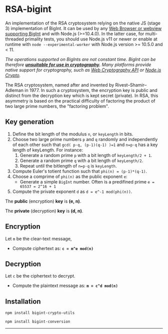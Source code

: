 # RSA-bigint

An implementation of the RSA cryptosystem relying on the native JS (stage 3) implementation of BigInt. It can be used by any [Web Browser or webview supporting BigInt](https://developer.mozilla.org/en-US/docs/Web/JavaScript/Reference/Global_Objects/BigInt#Browser_compatibility) and with Node.js (>=10.4.0). In the latter case, for multi-threaded primality tests, you should use Node.js v11 or newer or enable at runtime with `node --experimental-worker` with Node.js version >= 10.5.0 and < 11.

_The operations supported on BigInts are not constant time. BigInt can be therefore **[unsuitable for use in cryptography](https://www.chosenplaintext.ca/articles/beginners-guide-constant-time-cryptography.html).** Many platforms provide native support for cryptography, such as [Web Cryptography API](https://w3c.github.io/webcrypto/) or [Node.js Crypto](https://nodejs.org/dist/latest/docs/api/crypto.html)._

The RSA cryptosystem, named after and invented by Rivest–Shamir–Adleman in 1977. In such a cryptosystem, the encryption key is public and distinct from the decryption key which is kept secret (private). In RSA, this asymmetry is based on the practical difficulty of factoring the product of two large prime numbers, the "factoring problem".

## Key generation

1. Define the bit length of the modulus `n`, or `keyLength` in bits.
2. Choose two large prime numbers `p` and `q` randomly and independently of each other such that `gcd( p·q, (p-1)(q-1) )=1` and `n=p·q` has a key length of keyLength. For instance:
   1. Generate a random prime `p` with a bit length of `keyLength/2 + 1`.
   2. Generate a random prime `q` with a bit length of `keyLength/2`.
   3. Repeat until the bitlength of `n=p·q` is `keyLength`.
3. Compute Euler's totient function such that `phi(n) = (p-1)*(q-1)`.
4. Choose a comprime of `phi(n)` as the public exponent `e`:
   * Generate a simple `BigInt` number. Often is a predifined prime `e = 65537 = 2^16 + 1` 
5. Compute the private exponent `d` as `d = e^-1 mod(phi(n))`.
   
The **public** (encryption) **key** is **(e, n)**.

The **private** (decryption) **key** is **(d, n)**. 
  
## Encryption
Let `m` be the clear-text message,

* Compute ciphertext as: **`c = m^e mod(n)`**

## Decryption
Let `c` be the ciphertext to decrypt.

* Compute the plaintext message as: **`m = c^d mod(n)`**

## Installation
`npm install bigint-crypto-utils`

`npm install bigint-conversion`


* * *
